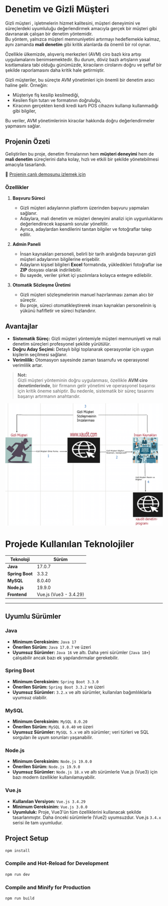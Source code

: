 # Denetim ve Gizli Müşteri  

Gizli müşteri , işletmelerin hizmet kalitesini, müşteri deneyimini ve süreçlerdeki uyumluluğu değerlendirmek amacıyla gerçek bir müşteri gibi davranarak çalışan bir denetim yöntemidir.  
Bu yöntem, yalnızca müşteri memnuniyetini artırmayı hedeflemekle kalmaz, aynı zamanda **mali denetim** gibi kritik alanlarda da önemli bir rol oynar.  

Özellikle ülkemizde, alışveriş merkezleri (AVM) ciro bazlı kira artışı uygulamalarını benimsemektedir. Bu durum, döviz bazlı artışların yasal kısıtlamalara tabi olduğu günümüzde, kiracıların cirolarını doğru ve şeffaf bir şekilde raporlamasını daha kritik hale getirmiştir.  

Gizli müşteriler, bu süreçte AVM yönetimleri için önemli bir denetim aracı haline gelir. Örneğin:  
- Müşteriye fiş kesilip kesilmediği,  
- Kesilen fişin tutarı ve formatının doğruluğu,  
- Kiracının gerçekten kendi kredi kartı POS cihazını kullanıp kullanmadığı gibi bilgiler,  

Bu veriler, AVM yönetimlerinin kiracılar hakkında doğru değerlendirmeler yapmasını sağlar.  

## Projenin Özeti  

Geliştirilen bu proje, denetim firmalarının hem **müşteri deneyimi** hem de **mali denetim** süreçlerini daha kolay, hızlı ve etkili bir şekilde yönetebilmesi amacıyla tasarlandı.  

🔗 [Projenin canlı demosunu izlemek için](https://www.youtube.com/watch?v=s3otkeHVi80&t=6s)

### Özellikler  

1. **Başvuru Süreci**  
   - Gizli müşteri adaylarının platform üzerinden başvuru yapmaları sağlanır.  
   - Adaylara, mali denetim ve müşteri deneyimi analizi için uygunluklarını değerlendirecek kapsamlı sorular yöneltilir.  
   - Ayrıca, adaylardan kendilerini tanıtan bilgiler ve fotoğraflar talep edilir.  

2. **Admin Paneli**  
   - İnsan kaynakları personeli, belirli bir tarih aralığında başvuran gizli müşteri adaylarının bilgilerine erişebilir.  
   - Adayların kişisel bilgileri **Excel** formatında, yükledikleri fotoğraflar ise **ZIP** dosyası olarak indirilebilir.  
   - Bu sayede, veriler şirket içi yazılımlara kolayca entegre edilebilir.  

3. **Otomatik Sözleşme Üretimi**  
   - Gizli müşteri sözleşmelerinin manuel hazırlanması zaman alıcı bir süreçtir.  
   - Bu proje, süreci otomatikleştirerek insan kaynakları personelinin iş yükünü hafifletir ve süreci hızlandırır.  

## Avantajlar  

- **Sistematik Süreç:** Gizli müşteri yöntemiyle müşteri memnuniyeti ve mali denetim süreçleri profesyonel şekilde yürütülür.  
- **Doğru Aday Seçimi:** Detaylı bilgi toplanarak operasyonlar için uygun kişilerin seçilmesi sağlanır.  
- **Verimlilik:** Otomasyon sayesinde zaman tasarrufu ve operasyonel verimlilik artar.  

> **Not:**  
> Gizli müşteri yönteminin doğru uygulanması, özellikle **AVM ciro denetimlerinde**, bir firmanın gelir yönetimi ve operasyonel başarısı için kritik öneme sahiptir. Bu nedenle, sistematik bir süreç tasarımı başarıyı artırmanın anahtarıdır.

![## XAudit Gizli Musteri ve Denetim Sistemi İliskisi](xaudit_gizli_musteri.png)



# Projede Kullanılan Teknolojiler

| Teknoloji        | Sürüm       |
|------------------|-------------|
| **Java**         | 17.0.7      |
| **Spring Boot**  | 3.3.2       |
| **MySQL**        | 8.0.40      |
| **Node.js**      | 19.9.0      |
| **Frontend**     | Vue.js (Vue3 - 3.4.29) |

---

## Uyumlu Sürümler

### Java
- **Minimum Gereksinim:** `Java 17`
- **Önerilen Sürüm:** `Java 17.0.7` ve üzeri
- **Uyumsuz Sürümler:** `Java 16` ve altı. Daha yeni sürümler (`Java 18+`) çalışabilir ancak bazı ek yapılandırmalar gerekebilir.

### Spring Boot
- **Minimum Gereksinim:** `Spring Boot 3.3.0`
- **Önerilen Sürüm:** `Spring Boot 3.3.2` ve üzeri
- **Uyumsuz Sürümler:** `3.2.x` ve altı sürümler, kullanılan bağımlılıklarla uyumsuz olabilir.

### MySQL
- **Minimum Gereksinim:** `MySQL 8.0.20`
- **Önerilen Sürüm:** `MySQL 8.0.40` ve üzeri
- **Uyumsuz Sürümler:** `MySQL 5.x` ve altı sürümler; veri türleri ve SQL sorguları ile uyum sorunları yaşanabilir.

### Node.js
- **Minimum Gereksinim:** `Node.js 19.0.0`
- **Önerilen Sürüm:** `Node.js 19.9.0`
- **Uyumsuz Sürümler:** `Node.js 18.x` ve altı sürümlerle Vue.js (Vue3) için bazı modern özellikler kullanılamayabilir.

### Vue.js
- **Kullanılan Versiyon:** `Vue.js 3.4.29`
- **Minimum Gereksinim:** `Vue.js 3.0.0`
- **Uyumluluk:** Proje, Vue3'ün tüm özelliklerini kullanacak şekilde tasarlanmıştır. Daha önceki sürümlerle (Vue2) uyumsuzdur. Vue.js `3.4.x` serisi ile tam uyumludur.

## Project Setup

```sh
npm install
```

### Compile and Hot-Reload for Development

```sh
npm run dev
```

### Compile and Minify for Production

```sh
npm run build
```
